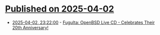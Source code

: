 # [Published on 2025-04-02](index.md)

* [2025-04-02, 23:22:00](https://soylentnews.org/article.pl?sid=25/03/31/0416212&from=rss) - [FuguIta: OpenBSD Live CD - Celebrates Their 20th Anniversary!](https://soylentnews.org/article.pl?sid=25/03/31/0416212&from=rss)
